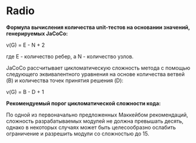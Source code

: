 # Radio

**Формула вычисления количества unit-тестов на основании значений, генерируемых JaCoCo:**
 
 v(G) = E - N + 2

где E - количество ребер, а N - количество узлов. 

JaCoCo рассчитывает цикломатическую сложность метода с помощью следующего эквивалентного уравнения на основе количества ветвей (B) и количества точек принятия решения (D):

v(G) = B - D + 1

**Рекомендуемый порог цикломатической сложности кода:**

По одной из первоначально предложенных Маккейбом рекомендаций, сложность разрабатываемых модулей не должна превышать десять, 
однако в некоторых случаях может быть целесообразно ослабить ограничение и разрешить модули со сложностью до 15. 
